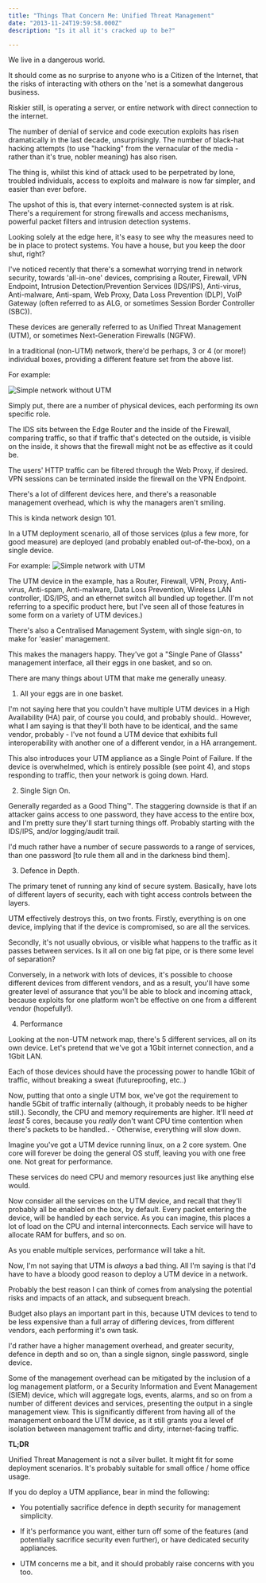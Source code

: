 ```yaml
---
title: "Things That Concern Me: Unified Threat Management"
date: "2013-11-24T19:59:58.000Z"
description: "Is it all it's cracked up to be?"

---
```


We live in a dangerous world.  

It should come as no surprise to anyone who is a Citizen of the Internet, that the risks of interacting with others on the 'net is a somewhat dangerous business.

Riskier still, is operating a server, or entire network with direct connection to the internet.

The number of denial of service and code execution exploits has risen dramatically in the last decade, unsurprisingly.  The number of black-hat hacking attempts (to use "hacking" from the vernacular of the media - rather than it's true, nobler meaning) has also risen. 

The thing is, whilst this kind of attack used to be perpetrated by lone, troubled individuals, access to exploits and malware is now far simpler, and easier than ever before.

The upshot of this is, that every internet-connected system is at risk.  There's a requirement for strong firewalls and access mechanisms, powerful packet filters and intrusion detection systems.

Looking solely at the edge here, it's easy to see why the measures need to be in place to protect systems.  You have a house, but you keep the door shut, right?

I've noticed recently that there's a somewhat worrying trend in network security, towards 'all-in-one' devices, comprising a Router, Firewall, VPN Endpoint, Intrusion Detection/Prevention Services (IDS/IPS), Anti-virus, Anti-malware, Anti-spam, Web Proxy, Data Loss Prevention (DLP), VoIP Gateway (often referred to as ALG, or sometimes Session Border Controller (SBC)).

These devices are generally referred to as Unified Threat Management (UTM), or sometimes Next-Generation Firewalls (NGFW).

In a traditional (non-UTM) network, there'd be perhaps, 3 or 4 (or more!) individual boxes, providing a different feature set from the above list.

 

For example: 

![Simple network without UTM](./Simple-Network-Non-UTM.png)

 

Simply put, there are a number of physical devices, each performing its own specific role.  

The IDS sits between the Edge Router and the inside of the Firewall, comparing traffic, so that if traffic that's detected on the outside, is visible on the inside, it shows that the firewall might not be as effective as it could be.

The users' HTTP traffic can be filtered through the Web Proxy, if desired.  VPN sessions can be terminated inside the firewall on the VPN Endpoint.

There's a lot of different devices here, and there's a reasonable management overhead, which is why the managers aren't smiling.

This is kinda network design 101.

In a UTM deployment scenario, all of those services (plus a few more, for good measure) are deployed (and probably enabled out-of-the-box), on a single device.

For example:
![Simple network with UTM](./Simple-Network-UTM.png)


The UTM device in the example, has a Router, Firewall, VPN, Proxy, Anti-virus, Anti-spam, Anti-malware, Data Loss Prevention, Wireless LAN controller, IDS/IPS, and an ethernet switch all bundled up together.  (I'm not referring to a specific product here, but I've seen all of those features in some form on a variety of UTM devices.)

There's also a Centralised Management System, with single sign-on, to make for 'easier' management.

This makes the managers happy.  They've got a "Single Pane of Glasss" management interface, all their eggs in one basket, and so on.

There are many things about UTM that make me generally uneasy.  

1. All your eggs are in one basket.

I'm not saying here that you couldn't have multiple UTM devices in a High Availability (HA) pair, of course you could, and probably should.. However, what I am saying is that they'll both have to be identical, and the same vendor, probably - I've not found a UTM device that exhibits full interoperability with another one of a different vendor, in a HA arrangement.

This also introduces your UTM appliance as a Single Point of Failure.  If the device is overwhelmed, which is entirely possible (see point 4), and stops responding to traffic, then your network is going down.  Hard.

 

2. Single Sign On. 

Generally regarded as a Good Thing™.  The staggering downside is that if an attacker gains access to one password, they have access to the entire box, and I'm pretty sure they'll start turning things off.  Probably starting with the IDS/IPS, and/or logging/audit trail.

I'd much rather have a number of secure passwords to a range of services, than one password [to rule them all and in the darkness bind them].

 

3. Defence in Depth. 

The primary tenet of running any kind of secure system.  Basically, have lots of different layers of security, each with tight access controls between the layers.

UTM effectively destroys this, on two fronts.  Firstly, everything is on one device, implying that if the device is compromised, so are all the services.

Secondly, it's not usually obvious, or visible what happens to the traffic as it passes between services.  Is it all on one big fat pipe, or is there some level of separation?

Conversely, in a network with lots of devices, it's possible to choose different devices from different vendors, and as a result, you'll have some greater level of assurance that you'll be able to block and incoming attack, because exploits for one platform won't be effective on one from a different vendor (hopefully!).

 

4. Performance

Looking at the non-UTM network map, there's 5 different services, all on its own device.  Let's pretend that we've got a 1Gbit internet connection, and a 1Gbit LAN.

Each of those devices should have the processing power to handle 1Gbit of traffic, without breaking a sweat (futureproofing, etc..)

Now, putting that onto a single UTM box, we've got the requirement to handle 5Gbit of traffic internally (although, it probably needs to be higher still.). Secondly, the CPU and memory requirements are higher.  It'll need *at least* 5 cores, because you *really* don't want CPU time  contention when there's packets to be handled.. - Otherwise, everything will slow down. 

Imagine you've got a UTM device running linux, on a 2 core system.  One core will forever be doing the general OS stuff, leaving you with one free one.  Not great for performance.

These services do need CPU and memory resources just like anything else would.

 

Now consider all the services on the UTM device, and recall that they'll probably all be enabled on the box, by default.  Every packet entering the device, will be handled by each service.  As you can imagine, this places a lot of load on the CPU and internal interconnects.  Each service will have to allocate RAM for buffers, and so on.  

As you enable multiple services, performance will take a hit.

 

Now, I'm not saying that UTM is *always* a bad thing.  All I'm saying is that I'd have to have a bloody good reason to deploy a UTM device in a network.  

Probably the best reason I can think of comes from analysing the potential risks and impacts of an attack, and subsequent breach.  

Budget also plays an important part in this, because UTM devices to tend to be less expensive than a full array of differing devices, from different vendors, each performing it's own task.

 

I'd rather have a higher management overhead, and greater security, defence in depth and so on, than a single signon, single password, single device. 

Some of the management overhead can be mitigated by the inclusion of a log management platform, or a Security Information and Event Management (SIEM) device, which will aggregate logs, events, alarms, and so on from a number of different devices and services, presenting the output in a single management view.  This is significantly different from having all of the management onboard the UTM device, as it still grants you a level of isolation between management traffic and dirty, internet-facing traffic.

 

**TL;DR**

Unified Threat Management is not a silver bullet.  It might fit for some deployment scenarios.  It's probably suitable for small office / home office usage.

If you do deploy a UTM appliance, bear in mind the following:

* You potentially sacrifice defence in depth security for management simplicity.

* If it's performance you want, either turn off some of the features (and potentially sacrifice security even further), or have dedicated security appliances.

* UTM concerns me a bit, and it should probably raise concerns with you too.

